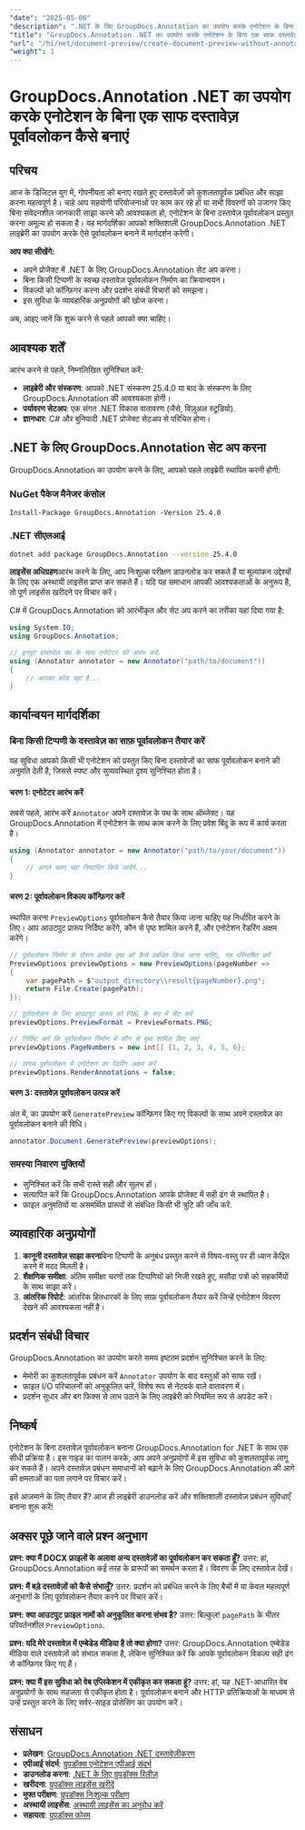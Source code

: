 ```yaml
---
"date": "2025-05-06"
"description": ".NET के लिए GroupDocs.Annotation का उपयोग करके एनोटेशन के बिना दस्तावेज़ पूर्वावलोकन उत्पन्न करना सीखें, सहयोगी परियोजनाओं में गोपनीयता और स्पष्टता सुनिश्चित करें।"
"title": "GroupDocs.Annotation .NET का उपयोग करके एनोटेशन के बिना एक साफ दस्तावेज़ पूर्वावलोकन कैसे बनाएं"
"url": "/hi/net/document-preview/create-document-preview-without-annotations-groupdocs-dotnet/"
"weight": 1
---
```


# GroupDocs.Annotation .NET का उपयोग करके एनोटेशन के बिना एक साफ दस्तावेज़ पूर्वावलोकन कैसे बनाएं

## परिचय

आज के डिजिटल युग में, गोपनीयता को बनाए रखते हुए दस्तावेज़ों को कुशलतापूर्वक प्रबंधित और साझा करना महत्वपूर्ण है। चाहे आप सहयोगी परियोजनाओं पर काम कर रहे हों या सभी विवरणों को उजागर किए बिना संवेदनशील जानकारी साझा करने की आवश्यकता हो, एनोटेशन के बिना दस्तावेज़ पूर्वावलोकन प्रस्तुत करना अमूल्य हो सकता है। यह मार्गदर्शिका आपको शक्तिशाली GroupDocs.Annotation .NET लाइब्रेरी का उपयोग करके ऐसे पूर्वावलोकन बनाने में मार्गदर्शन करेगी।

**आप क्या सीखेंगे:**
- अपने प्रोजेक्ट में .NET के लिए GroupDocs.Annotation सेट अप करना।
- बिना किसी टिप्पणी के स्वच्छ दस्तावेज़ पूर्वावलोकन निर्माण का क्रियान्वयन।
- विकल्पों को कॉन्फ़िगर करना और प्रदर्शन संबंधी विचारों को समझना।
- इस सुविधा के व्यावहारिक अनुप्रयोगों की खोज करना।

अब, आइए जानें कि शुरू करने से पहले आपको क्या चाहिए।

## आवश्यक शर्तें

आरंभ करने से पहले, निम्नलिखित सुनिश्चित करें:
- **लाइब्रेरी और संस्करण**: आपको .NET संस्करण 25.4.0 या बाद के संस्करण के लिए GroupDocs.Annotation की आवश्यकता होगी।
- **पर्यावरण सेटअप**: एक संगत .NET विकास वातावरण (जैसे, विज़ुअल स्टूडियो).
- **ज्ञानधार**: C# और बुनियादी .NET प्रोजेक्ट सेटअप से परिचित होना।

## .NET के लिए GroupDocs.Annotation सेट अप करना

GroupDocs.Annotation का उपयोग करने के लिए, आपको पहले लाइब्रेरी स्थापित करनी होगी:

### NuGet पैकेज मैनेजर कंसोल
```shell
Install-Package GroupDocs.Annotation -Version 25.4.0
```

### .NET सीएलआई
```bash
dotnet add package GroupDocs.Annotation --version 25.4.0
```

**लाइसेंस अधिग्रहण**आरंभ करने के लिए, आप निःशुल्क परीक्षण डाउनलोड कर सकते हैं या मूल्यांकन उद्देश्यों के लिए एक अस्थायी लाइसेंस प्राप्त कर सकते हैं। यदि यह समाधान आपकी आवश्यकताओं के अनुरूप है, तो पूर्ण लाइसेंस खरीदने पर विचार करें।

C# में GroupDocs.Annotation को आरंभीकृत और सेट अप करने का तरीका यहां दिया गया है:

```csharp
using System.IO;
using GroupDocs.Annotation;

// इनपुट दस्तावेज़ पथ के साथ एनोटेटर को आरंभ करें.
using (Annotator annotator = new Annotator("path/to/document"))
{
    // आपका कोड यहां है...
}
```

## कार्यान्वयन मार्गदर्शिका

### बिना किसी टिप्पणी के दस्तावेज़ का साफ़ पूर्वावलोकन तैयार करें

यह सुविधा आपको किसी भी एनोटेशन को प्रस्तुत किए बिना दस्तावेजों का साफ पूर्वावलोकन बनाने की अनुमति देती है, जिससे स्पष्ट और सुव्यवस्थित दृश्य सुनिश्चित होता है।

#### चरण 1: एनोटेटर आरंभ करें
सबसे पहले, आरंभ करें `Annotator` अपने दस्तावेज़ के पथ के साथ ऑब्जेक्ट। यह GroupDocs.Annotation में एनोटेशन के साथ काम करने के लिए प्रवेश बिंदु के रूप में कार्य करता है।

```csharp
using (Annotator annotator = new Annotator("path/to/your/document"))
{
    // अगले चरण यहां निष्पादित किये जायेंगे...
}
```

#### चरण 2: पूर्वावलोकन विकल्प कॉन्फ़िगर करें

स्थापित करना `PreviewOptions` पूर्वावलोकन कैसे तैयार किया जाना चाहिए यह निर्धारित करने के लिए। आप आउटपुट प्रारूप निर्दिष्ट करेंगे, कौन से पृष्ठ शामिल करने हैं, और एनोटेशन रेंडरिंग अक्षम करेंगे।

```csharp
// पूर्वावलोकन निर्माण के दौरान प्रत्येक पृष्ठ को कैसे प्रबंधित किया जाना चाहिए, यह परिभाषित करें
PreviewOptions previewOptions = new PreviewOptions(pageNumber =>
{
    var pagePath = $"output_directory\\result{pageNumber}.png";
    return File.Create(pagePath);
});

// पूर्वावलोकन के लिए आउटपुट प्रारूप को PNG के रूप में सेट करें
previewOptions.PreviewFormat = PreviewFormats.PNG;

// निर्दिष्ट करें कि पूर्वावलोकन निर्माण में कौन से पृष्ठ शामिल किए जाएं
previewOptions.PageNumbers = new int[] {1, 2, 3, 4, 5, 6};

// उत्पन्न पूर्वावलोकन में एनोटेशन का रेंडरिंग अक्षम करें
previewOptions.RenderAnnotations = false;
```

#### चरण 3: दस्तावेज़ पूर्वावलोकन उत्पन्न करें

अंत में, का उपयोग करें `GeneratePreview` कॉन्फ़िगर किए गए विकल्पों के साथ अपने दस्तावेज़ का पूर्वावलोकन बनाने की विधि।

```csharp
annotator.Document.GeneratePreview(previewOptions);
```

### समस्या निवारण युक्तियों
- सुनिश्चित करें कि सभी रास्ते सही और सुलभ हों।
- सत्यापित करें कि GroupDocs.Annotation आपके प्रोजेक्ट में सही ढंग से स्थापित है।
- फ़ाइल अनुमतियों या असमर्थित प्रारूपों से संबंधित किसी भी त्रुटि की जाँच करें.

## व्यावहारिक अनुप्रयोगों

1. **कानूनी दस्तावेज़ साझा करना**बिना टिप्पणी के अनुबंध प्रस्तुत करने से विषय-वस्तु पर ही ध्यान केंद्रित करने में मदद मिलती है।
2. **शैक्षणिक समीक्षा**: अंतिम समीक्षा चरणों तक टिप्पणियों को निजी रखते हुए, मसौदा पत्रों को सहकर्मियों के साथ साझा करें।
3. **आंतरिक रिपोर्ट**: आंतरिक हितधारकों के लिए साफ़ पूर्वावलोकन तैयार करें जिन्हें एनोटेशन विवरण देखने की आवश्यकता नहीं है।

## प्रदर्शन संबंधी विचार

GroupDocs.Annotation का उपयोग करते समय इष्टतम प्रदर्शन सुनिश्चित करने के लिए:
- मेमोरी का कुशलतापूर्वक प्रबंधन करें `Annotator` उपयोग के बाद वस्तुओं को साफ रखें।
- फ़ाइल I/O परिचालनों को अनुकूलित करें, विशेष रूप से नेटवर्क वाले वातावरण में।
- प्रदर्शन सुधार और बग फिक्स से लाभ उठाने के लिए लाइब्रेरी को नियमित रूप से अपडेट करें।

## निष्कर्ष

एनोटेशन के बिना दस्तावेज़ पूर्वावलोकन बनाना GroupDocs.Annotation for .NET के साथ एक सीधी प्रक्रिया है। इस गाइड का पालन करके, आप अपने अनुप्रयोगों में इस सुविधा को कुशलतापूर्वक लागू कर सकते हैं। अपने दस्तावेज़ प्रबंधन समाधानों को बढ़ाने के लिए GroupDocs.Annotation की आगे की क्षमताओं का पता लगाने पर विचार करें।

इसे आज़माने के लिए तैयार हैं? आज ही लाइब्रेरी डाउनलोड करें और शक्तिशाली दस्तावेज़ प्रबंधन सुविधाएँ बनाना शुरू करें!

## अक्सर पूछे जाने वाले प्रश्न अनुभाग

**प्रश्न: क्या मैं DOCX फ़ाइलों के अलावा अन्य दस्तावेज़ों का पूर्वावलोकन कर सकता हूँ?**
उत्तर: हां, GroupDocs.Annotation कई तरह के प्रारूपों का समर्थन करता है। विवरण के लिए दस्तावेज़ देखें।

**प्रश्न: मैं बड़े दस्तावेज़ों को कैसे संभालूँ?**
उत्तर: प्रदर्शन को प्रबंधित करने के लिए बैचों में या केवल महत्वपूर्ण अनुभागों के लिए पूर्वावलोकन तैयार करने पर विचार करें।

**प्रश्न: क्या आउटपुट फ़ाइल नामों को अनुकूलित करना संभव है?**
उत्तर: बिल्कुल! `pagePath` के भीतर परिवर्तनशील `PreviewOptions`.

**प्रश्न: यदि मेरे दस्तावेज़ में एम्बेडेड मीडिया है तो क्या होगा?**
उत्तर: GroupDocs.Annotation एम्बेडेड मीडिया वाले दस्तावेज़ों को संभाल सकता है, लेकिन सुनिश्चित करें कि आपके पूर्वावलोकन विकल्प सही ढंग से कॉन्फ़िगर किए गए हैं।

**प्रश्न: क्या मैं इस सुविधा को वेब एप्लिकेशन में एकीकृत कर सकता हूं?**
उत्तर: हां, यह .NET-आधारित वेब अनुप्रयोगों के साथ सहजता से एकीकृत होता है। पूर्वावलोकन बनाने और HTTP प्रतिक्रियाओं के माध्यम से उन्हें प्रस्तुत करने के लिए सर्वर-साइड प्रोसेसिंग का उपयोग करें।

## संसाधन
- **प्रलेखन**: [GroupDocs.Annotation .NET दस्तावेज़ीकरण](https://docs.groupdocs.com/annotation/net/)
- **एपीआई संदर्भ**: [ग्रुपडॉक्स एनोटेशन एपीआई संदर्भ](https://reference.groupdocs.com/annotation/net/)
- **डाउनलोड करना**: [.NET के लिए ग्रुपडॉक्स रिलीज़](https://releases.groupdocs.com/annotation/net/)
- **खरीदना**: [ग्रुपडॉक्स लाइसेंस खरीदें](https://purchase.groupdocs.com/buy)
- **मुफ्त परीक्षण**: [ग्रुपडॉक्स निःशुल्क परीक्षण](https://releases.groupdocs.com/annotation/net/)
- **अस्थायी लाइसेंस**: [अस्थायी लाइसेंस का अनुरोध करें](https://purchase.groupdocs.com/temporary-license/)
- **सहायता**: [ग्रुपडॉक्स फोरम](https://forum.groupdocs.com/c/annotation/)